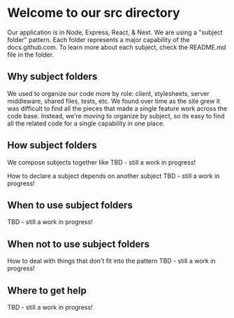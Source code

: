 # Welcome to our src directory

Our application is in Node, Express, React, & Next. We are using a "subject folder" pattern. Each folder represents a major capability of the docs.github.com. To learn more about each subject, check the README.md file in the folder.

## Why subject folders

We used to organize our code more by role: client, stylesheets, server middleware, shared files, tests, etc. We found over time as the site grew it was difficult to find all the pieces that made a single feature work across the code base. Instead, we're moving to organize by subject, so its easy to find all the related code for a single capability in one place.

## How subject folders

We compose subjects together like TBD - still a work in progress!

How to declare a subject depends on another subject TBD - still a work in progress!

## When to use subject folders

TBD - still a work in progress!

## When not to use subject folders

How to deal with things that don't fit into the pattern TBD - still a work in progress!

## Where to get help

TBD - still a work in progress!
